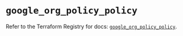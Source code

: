 # `google_org_policy_policy`

Refer to the Terraform Registry for docs: [`google_org_policy_policy`](https://registry.terraform.io/providers/hashicorp/google-beta/6.40.0/docs/resources/google_org_policy_policy).
